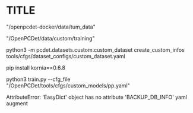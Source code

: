 
# TITLE

"/openpcdet-docker/data/tum_data"

"/OpenPCDet/data/custom/training"

python3 -m pcdet.datasets.custom.custom_dataset create_custom_infos tools/cfgs/dataset_configs/custom_dataset.yaml

pip install kornia==0.6.8

python3 train.py --cfg_file "/OpenPCDet/tools/cfgs/custom_models/pp.yaml"

AttributeError: 'EasyDict' object has no attribute 'BACKUP_DB_INFO'
yaml augment
